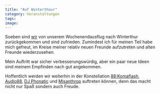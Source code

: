 ```yaml
---
title: "Auf Winterthour"
category: Veranstaltungen
tags: 
image: 
---
```


Soeben sind [wir](http://www.the-groundzero.com/tags/snwt) von unserem Wochenendausflug nach Winterthur zurückgekommen und sind zufrieden. Zumindest ich für meinen Teil habe mich gefreut, im Kreise meiner relativ neuen Freunde aufzutreten und alten Freunde wiederzusehen.  

  

Mein Auftritt war sicher verbesserungswürdig, aber ein paar neue Ideen sind meinem Empfinden nach gut angekommen.  

  

Hoffentlich werden wir weiterhin in der Konstellation [88:Komaflash](http://www.88komaflash.de), [Audio88](http://www.audio88.de), [DJ Phonatic](http://www.myspace.com/phoneeziac) und [Misanthrop](http://www.misantropolis.de/) auftreten können, denn das macht nicht nur Spaß sondern auch Freude.